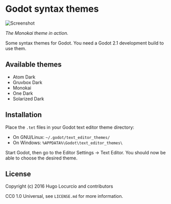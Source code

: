 # Godot syntax themes

![Screenshot](https://lut.im/T5RjyyWs9U/BUVYbEStfFe1pr3i.png)

*The Monokai theme in action.*

Some syntax themes for Godot. You need a Godot 2.1 development build to use
them.

## Available themes

- Atom Dark
- Gruvbox Dark
- Monokai
- One Dark
- Solarized Dark

## Installation

Place the `.tet` files in your Godot text editor theme directory:

- On GNU/Linux: `~/.godot/text_editor_themes/`
- On Windows: `%APPDATA%\Godot\text_editor_themes\`

Start Godot, then go to the Editor Settings -> Text Editor. You should now be
able to choose the desired theme.

## License

Copyright (c) 2016 Hugo Locurcio and contributors

CC0 1.0 Universal, see `LICENSE.md` for more information.
